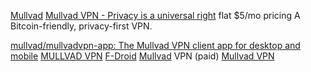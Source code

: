 
[Mullvad](https://mullvad.net/)
[Mullvad VPN - Privacy is a universal right](https://mullvad.net/en)
flat $5/mo pricing
A Bitcoin-friendly, privacy-first VPN.

[mullvad/mullvadvpn-app: The Mullvad VPN client app for desktop and mobile](https://github.com/mullvad/mullvadvpn-app)
[MULLVAD VPN](https://f-droid.org/en/packages/net.mullvad.mullvadvpn/)
[F-Droid](https://f-droid.org/app/net.mullvad.mullvadvpn)
[Mullvad](https://f-droid.org/packages/net.mullvad.mullvadvpn)
VPN (paid)
[Mullvad VPN](https://github.com/mullvad/mullvadvpn-app)
